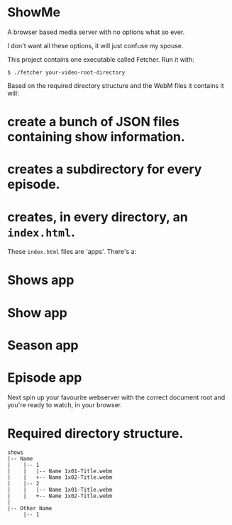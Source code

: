 # ShowMe
A browser based media server with no options what so ever.

I don't want all these options, it will just confuse my spouse.

This project contains one executable called Fetcher. Run it with:
```
$ ./fetcher your-video-root-directory
```

Based on the required directory structure and the WebM files it contains it
will:
# create a bunch of JSON files containing show information.
# creates a subdirectory for every episode.
# creates, in every directory, an `index.html`.

These `index.html` files are 'apps'. There's a:
# Shows app
# Show app
# Season app
# Episode app

Next spin up your favourite webserver with the correct document root and you're
ready to watch, in your browser.

# Required directory structure.
```
shows
|-- Name
|    |-- 1
|    |   |-- Name 1x01-Title.webm
|    |   +-- Name 1x02-Title.webm
|    |-- 2
|    |   |-- Name 1x01-Title.webm
|    |   +-- Name 1x02-Title.webm
|
|-- Other Name
     |-- 1

```
